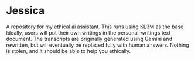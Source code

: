 # Jessica
A repository for my ethical ai assistant. This runs using KL3M as the base. Ideally, users will put their own writings in the personal-writings text document. The transcripts are originally generated using Gemini and rewritten, but will eventually be replaced fully with human answers. Nothing is stolen, and it should be able to help you ethically.
